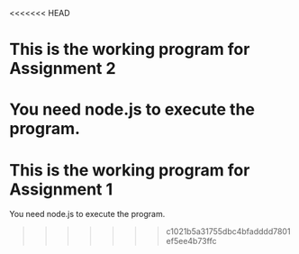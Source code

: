 <<<<<<< HEAD
# This is the working program for Assignment 2
You need node.js to execute the program.
=======
# This is the working program for Assignment 1
You need node.js to execute the program.
>>>>>>> c1021b5a31755dbc4bfadddd7801ef5ee4b73ffc
